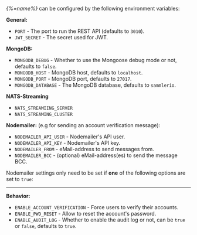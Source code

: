 
_{%=name%}_ can be configured by the following environment variables:

**General:**

- `PORT` - The port to run the REST API (defaults to `3010`).
- `JWT_SECRET` - The secret used for JWT.

**MongoDB:**

- `MONGODB_DEBUG` - Whether to use the Mongoose debug mode or not, defaults to `false`.
- `MONGODB_HOST` - MongoDB host, defaults to `localhost`.
- `MONGODB_PORT` - MongoDB port, defaults to `27017`. 
- `MONGODB_DATABASE` - The MongoDB database, defaults to `sammlerio`.

**NATS-Streaming**

- `NATS_STREAMIING_SERVER`
- `NATS_STREAMING_CLUSTER`

**Nodemailer:**
(e.g for sending an account verification message):

- `NODEMAILER_API_USER` - Nodemailer's API user.
- `NODEMAILER_API_KEY` - Nodemailer's API key.
- `NODEMAILER_FROM` - eMail-address to send messages from.
- `NODEMAILER_BCC` - (optional) eMail-address(es) to send the message BCC.

Nodemailer settings only need to be set if **one** of the following options are set to `true`:

---

**Behavior:**

- `ENABLE_ACCOUNT_VERIFICATION` - Force users to verify their accounts.
- `ENABLE_PWD_RESET` - Allow to reset the account's password.
- `ENABLE_AUDIT_LOG` - Whether to enable the audit log or not, can be `true` or `false`, defaults to `true`.
